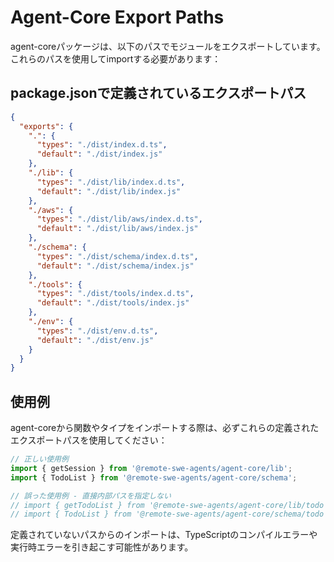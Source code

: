 # Agent-Core Export Paths

agent-coreパッケージは、以下のパスでモジュールをエクスポートしています。これらのパスを使用してimportする必要があります：

## package.jsonで定義されているエクスポートパス

```json
{
  "exports": {
    ".": {
      "types": "./dist/index.d.ts",
      "default": "./dist/index.js"
    },
    "./lib": {
      "types": "./dist/lib/index.d.ts",
      "default": "./dist/lib/index.js"
    },
    "./aws": {
      "types": "./dist/lib/aws/index.d.ts",
      "default": "./dist/lib/aws/index.js"
    },
    "./schema": {
      "types": "./dist/schema/index.d.ts",
      "default": "./dist/schema/index.js"
    },
    "./tools": {
      "types": "./dist/tools/index.d.ts",
      "default": "./dist/tools/index.js"
    },
    "./env": {
      "types": "./dist/env.d.ts",
      "default": "./dist/env.js"
    }
  }
}
```

## 使用例

agent-coreから関数やタイプをインポートする際は、必ずこれらの定義されたエクスポートパスを使用してください：

```typescript
// 正しい使用例
import { getSession } from '@remote-swe-agents/agent-core/lib';
import { TodoList } from '@remote-swe-agents/agent-core/schema';

// 誤った使用例 - 直接内部パスを指定しない
// import { getTodoList } from '@remote-swe-agents/agent-core/lib/todo'; // ❌
// import { TodoList } from '@remote-swe-agents/agent-core/schema/todo'; // ❌
```

定義されていないパスからのインポートは、TypeScriptのコンパイルエラーや実行時エラーを引き起こす可能性があります。
